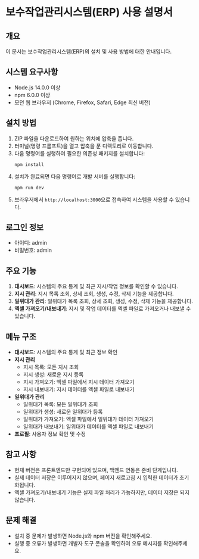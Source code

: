 # 보수작업관리시스템(ERP) 사용 설명서

## 개요
이 문서는 보수작업관리시스템(ERP)의 설치 및 사용 방법에 대한 안내입니다.

## 시스템 요구사항
- Node.js 14.0.0 이상
- npm 6.0.0 이상
- 모던 웹 브라우저 (Chrome, Firefox, Safari, Edge 최신 버전)

## 설치 방법
1. ZIP 파일을 다운로드하여 원하는 위치에 압축을 풉니다.
2. 터미널(명령 프롬프트)을 열고 압축을 푼 디렉토리로 이동합니다.
3. 다음 명령어를 실행하여 필요한 의존성 패키지를 설치합니다:
   ```
   npm install
   ```
4. 설치가 완료되면 다음 명령어로 개발 서버를 실행합니다:
   ```
   npm run dev
   ```
5. 브라우저에서 `http://localhost:3000`으로 접속하여 시스템을 사용할 수 있습니다.

## 로그인 정보
- 아이디: admin
- 비밀번호: admin

## 주요 기능
1. **대시보드**: 시스템의 주요 통계 및 최근 지시/작업 정보를 확인할 수 있습니다.
2. **지시 관리**: 지시 목록 조회, 상세 조회, 생성, 수정, 삭제 기능을 제공합니다.
3. **일위대가 관리**: 일위대가 목록 조회, 상세 조회, 생성, 수정, 삭제 기능을 제공합니다.
4. **엑셀 가져오기/내보내기**: 지시 및 작업 데이터를 엑셀 파일로 가져오거나 내보낼 수 있습니다.

## 메뉴 구조
- **대시보드**: 시스템의 주요 통계 및 최근 정보 확인
- **지시 관리**
  - 지시 목록: 모든 지시 조회
  - 지시 생성: 새로운 지시 등록
  - 지시 가져오기: 엑셀 파일에서 지시 데이터 가져오기
  - 지시 내보내기: 지시 데이터를 엑셀 파일로 내보내기
- **일위대가 관리**
  - 일위대가 목록: 모든 일위대가 조회
  - 일위대가 생성: 새로운 일위대가 등록
  - 일위대가 가져오기: 엑셀 파일에서 일위대가 데이터 가져오기
  - 일위대가 내보내기: 일위대가 데이터를 엑셀 파일로 내보내기
- **프로필**: 사용자 정보 확인 및 수정

## 참고 사항
- 현재 버전은 프론트엔드만 구현되어 있으며, 백엔드 연동은 준비 단계입니다.
- 실제 데이터 저장은 이루어지지 않으며, 페이지 새로고침 시 입력한 데이터가 초기화됩니다.
- 엑셀 가져오기/내보내기 기능은 실제 파일 처리가 가능하지만, 데이터 저장은 되지 않습니다.

## 문제 해결
- 설치 중 문제가 발생하면 Node.js와 npm 버전을 확인해주세요.
- 실행 중 오류가 발생하면 개발자 도구 콘솔을 확인하여 오류 메시지를 확인해주세요.

